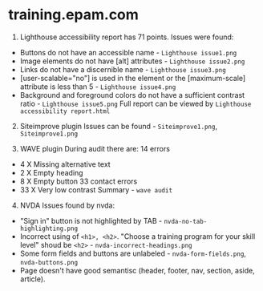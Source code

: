 
# training.epam.com
1. Lighthouse accessibility report has 71 points.
Issues were found:
- Buttons do not have an accessible name - `Lighthouse issue1.png`
- Image elements do not have [alt] attributes - `Lighthouse issue2.png`
- Links do not have a discernible name - `Lighthouse issue3.png`
- [user-scalable="no"] is used in the <meta name="viewport"> element or the [maximum-scale] attribute is less than 5 - `Lighthouse issue4.png`
- Background and foreground colors do not have a sufficient contrast ratio - `Lighthouse issue5.png`
Full report can be viewed by `Lighthouse accessibility report.html`

2. Siteimprove plugin
Issues can be found - `Siteimprove1.png`, `Siteimprove1.png`

3. WAVE plugin
During audit there are:
14 errors
- 4 X Missing alternative text
- 2 X Empty heading
- 8 X Empty button
33 contact errors
- 33 X Very low contrast
Summary - `wave audit`

4. NVDA
Issues found by nvda:
- "Sign in" button is not highlighted by TAB - `nvda-no-tab-highlighting.png`
- Incorrect using of `<h1>, <h2>`. "Choose a training program for your skill level" shoud be `<h2>`  - `nvda-incorrect-headings.png`
- Some form fields and buttons are unlabeled - `nvda-form-fields.png`, `nvda-buttons.png`
- Page doesn't have good semantisc (header, footer, nav, section, aside, article).